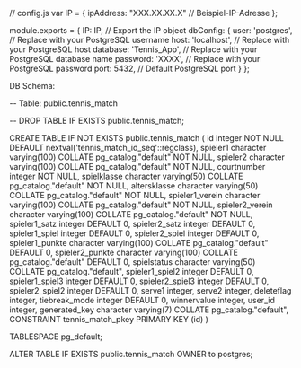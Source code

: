 // config.js
var IP = {
    ipAddress: "XXX.XX.XX.X" // Beispiel-IP-Adresse
};



module.exports = {
    IP: IP, // Export the IP object
    dbConfig: {
      user: 'postgres',       // Replace with your PostgreSQL username
      host: 'localhost',      // Replace with your PostgreSQL host
      database: 'Tennis_App', // Replace with your PostgreSQL database name
      password: 'XXXX',      // Replace with your PostgreSQL password
      port: 5432,             // Default PostgreSQL port
    }
  };



DB Schema: 

-- Table: public.tennis_match

-- DROP TABLE IF EXISTS public.tennis_match;

CREATE TABLE IF NOT EXISTS public.tennis_match
(
    id integer NOT NULL DEFAULT nextval('tennis_match_id_seq'::regclass),
    spieler1 character varying(100) COLLATE pg_catalog."default" NOT NULL,
    spieler2 character varying(100) COLLATE pg_catalog."default" NOT NULL,
    courtnumber integer NOT NULL,
    spielklasse character varying(50) COLLATE pg_catalog."default" NOT NULL,
    altersklasse character varying(50) COLLATE pg_catalog."default" NOT NULL,
    spieler1_verein character varying(100) COLLATE pg_catalog."default" NOT NULL,
    spieler2_verein character varying(100) COLLATE pg_catalog."default" NOT NULL,
    spieler1_satz integer DEFAULT 0,
    spieler2_satz integer DEFAULT 0,
    spieler1_spiel integer DEFAULT 0,
    spieler2_spiel integer DEFAULT 0,
    spieler1_punkte character varying(100) COLLATE pg_catalog."default" DEFAULT 0,
    spieler2_punkte character varying(100) COLLATE pg_catalog."default" DEFAULT 0,
    spielstatus character varying(50) COLLATE pg_catalog."default",
    spieler1_spiel2 integer DEFAULT 0,
    spieler1_spiel3 integer DEFAULT 0,
    spieler2_spiel3 integer DEFAULT 0,
    spieler2_spiel2 integer DEFAULT 0,
    serve1 integer,
    serve2 integer,
    deleteflag integer,
    tiebreak_mode integer DEFAULT 0,
    winnervalue integer,
    user_id integer,
    generated_key character varying(7) COLLATE pg_catalog."default",
    CONSTRAINT tennis_match_pkey PRIMARY KEY (id)
)

TABLESPACE pg_default;

ALTER TABLE IF EXISTS public.tennis_match
    OWNER to postgres;
